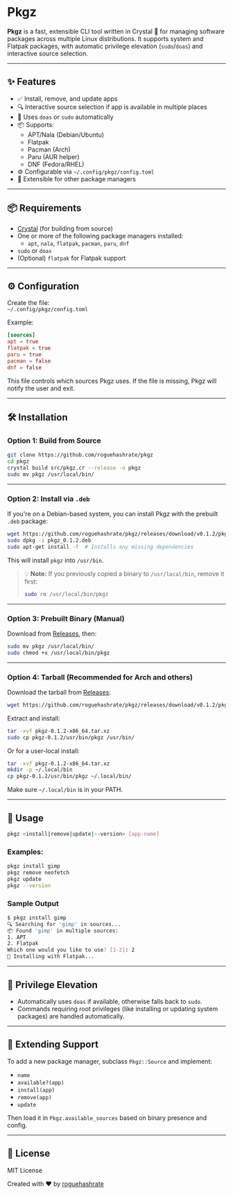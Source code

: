 # Pkgz

**Pkgz** is a fast, extensible CLI tool written in Crystal 💎 for managing software packages across multiple Linux distributions. It supports system and Flatpak packages, with automatic privilege elevation (`sudo`/`doas`) and interactive source selection.

---

## ✨ Features

- ✅ Install, remove, and update apps  
- 🔍 Interactive source selection if app is available in multiple places  
- 🔐 Uses `doas` or `sudo` automatically  
- 📦 Supports:
  - APT/Nala (Debian/Ubuntu)
  - Flatpak
  - Pacman (Arch)
  - Paru (AUR helper)
  - DNF (Fedora/RHEL)
- ⚙️ Configurable via `~/.config/pkgz/config.toml`  
- 🌱 Extensible for other package managers  

---

## 📦 Requirements

- [Crystal](https://crystal-lang.org) (for building from source)
- One or more of the following package managers installed:
  - `apt`, `nala`, `flatpak`, `pacman`, `paru`, `dnf`
- `sudo` or `doas`
- (Optional) `flatpak` for Flatpak support

---

## ⚙️ Configuration

Create the file:  
`~/.config/pkgz/config.toml`

Example:

```toml
[sources]
apt = true
flatpak = true
paru = true
pacman = false
dnf = false
```

This file controls which sources Pkgz uses. If the file is missing, Pkgz will notify the user and exit.

---

## 🛠 Installation

### Option 1: Build from Source

```bash
git clone https://github.com/roguehashrate/pkgz
cd pkgz
crystal build src/pkgz.cr --release -o pkgz
sudo mv pkgz /usr/local/bin/
```

---

### Option 2: Install via `.deb`

If you're on a Debian-based system, you can install Pkgz with the prebuilt `.deb` package:

```bash
wget https://github.com/roguehashrate/pkgz/releases/download/v0.1.2/pkgz_0.1.2.deb
sudo dpkg -i pkgz_0.1.2.deb
sudo apt-get install -f  # Installs any missing dependencies
```

This will install `pkgz` into `/usr/bin`.

> 💡 **Note:** If you previously copied a binary to `/usr/local/bin`, remove it first:
>
> ```bash
> sudo rm /usr/local/bin/pkgz
> ```

---

### Option 3: Prebuilt Binary (Manual)

Download from [Releases](https://github.com/yourusername/pkgz/releases), then:

```bash
sudo mv pkgz /usr/local/bin/
sudo chmod +x /usr/local/bin/pkgz
```

---

### Option 4: Tarball (Recommended for Arch and others)

Download the tarball from [Releases](https://github.com/yourusername/pkgz/releases):

```bash
wget https://github.com/roguehashrate/pkgz/releases/download/v0.1.2/pkgz-0.1.2-x86_64.tar.xz
```

Extract and install:

```bash
tar -xvf pkgz-0.1.2-x86_64.tar.xz
sudo cp pkgz-0.1.2/usr/bin/pkgz /usr/bin/
```

Or for a user-local install:

```bash
tar -xvf pkgz-0.1.2-x86_64.tar.xz
mkdir -p ~/.local/bin
cp pkgz-0.1.2/usr/bin/pkgz ~/.local/bin/
```

Make sure `~/.local/bin` is in your PATH.

---

## 🚀 Usage

```bash
pkgz <install|remove|update|--version> [app-name]
```

### Examples:

```bash
pkgz install gimp
pkgz remove neofetch
pkgz update
pkgz --version
```

### Sample Output

```bash
$ pkgz install gimp
🔍 Searching for 'gimp' in sources...
📦 Found 'gimp' in multiple sources:
1. APT
2. Flatpak
Which one would you like to use? [1-2]: 2
🚀 Installing with Flatpak...
```

---

## 🔐 Privilege Elevation

- Automatically uses `doas` if available, otherwise falls back to `sudo`.
- Commands requiring root privileges (like installing or updating system packages) are handled automatically.

---

## 🧩 Extending Support

To add a new package manager, subclass `Pkgz::Source` and implement:

- `name`
- `available?(app)`
- `install(app)`
- `remove(app)`
- `update`

Then load it in `Pkgz.available_sources` based on binary presence and config.

---

## 🪪 License

MIT License

Created with ❤️ by [roguehashrate](https://github.com/roguehashrate)
